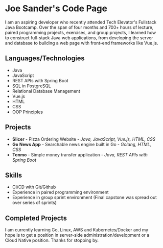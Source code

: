# Joe Sander's Code Page

 I am an aspiring developer who recently attended Tech Elevator's Fullstack Java Bootcamp. Over the span of four months and 700+ hours of lecture, paired programming projects, exercises, and group projects, I learned how to construct full-stack Java web applications, from developing the server and database to building a web page with front-end frameworks like Vue.js. 
 
 ## Languages/Technologies
 * Java
 * JavaScript
 * REST APIs with Spring Boot
 * SQL in PostgreSQL
 * Relational Database Management
 * Vue.js
 * HTML
 * CSS
 * OOP Principles

## Projects
* **Slicer** - Pizza Ordering Website - *Java, JavaScript, Vue.js, HTML, CSS*
* **Go News App** - Searchable news engine built in Go - *Golang, HTML, CSS*
* **Tenmo** - Simple money transfer application - *Java, REST APIs with Spring Boot*

## Skills
* CI/CD with Git/Github
* Experience in paired programming environment
* Experience in group sprint environment (Final capstone was spread out over series of sprints)

## Completed Projects

I am currently learning Go, Linux, AWS and Kubernetes/Docker and my hope is to get a position in server-side administration/development or a Cloud Native position. Thanks for stopping by. 


 



